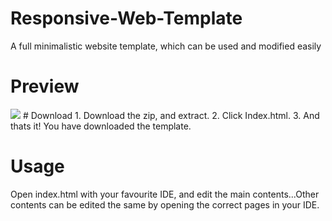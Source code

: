 # Responsive-Web-Template
A full minimalistic website template, which can be used and modified easily
# Preview
<img src="https://media.discordapp.net/attachments/944446533049413662/972398730609324062/unknown.png?width=1297&height=625">
# Download
1. Download the zip, and extract.
2. Click Index.html.
3. And thats it! You have downloaded the template.

# Usage
Open index.html with your favourite IDE, and edit the main contents...Other contents can be edited the same by opening the correct pages in your IDE.


